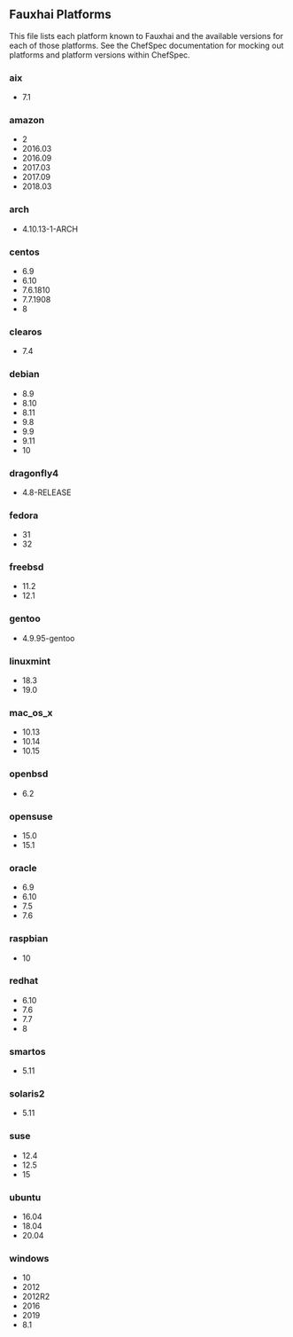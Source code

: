 ## Fauxhai Platforms

This file lists each platform known to Fauxhai and the available versions for each of those platforms. See the ChefSpec documentation for mocking out platforms and platform versions within ChefSpec.

### aix

  - 7.1

### amazon

  - 2
  - 2016.03
  - 2016.09
  - 2017.03
  - 2017.09
  - 2018.03

### arch

  - 4.10.13-1-ARCH

### centos

  - 6.9
  - 6.10
  - 7.6.1810
  - 7.7.1908
  - 8

### clearos

  - 7.4

### debian

  - 8.9
  - 8.10
  - 8.11
  - 9.8
  - 9.9
  - 9.11
  - 10

### dragonfly4

  - 4.8-RELEASE

### fedora

  - 31
  - 32

### freebsd

  - 11.2
  - 12.1

### gentoo

  - 4.9.95-gentoo

### linuxmint

  - 18.3
  - 19.0

### mac_os_x

  - 10.13
  - 10.14
  - 10.15

### openbsd

  - 6.2

### opensuse

  - 15.0
  - 15.1

### oracle

  - 6.9
  - 6.10
  - 7.5
  - 7.6

### raspbian

  - 10

### redhat

  - 6.10
  - 7.6
  - 7.7
  - 8

### smartos

  - 5.11

### solaris2

  - 5.11

### suse

  - 12.4
  - 12.5
  - 15

### ubuntu

  - 16.04
  - 18.04
  - 20.04

### windows

  - 10
  - 2012
  - 2012R2
  - 2016
  - 2019
  - 8.1
